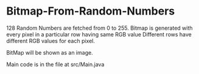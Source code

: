 # Bitmap-From-Random-Numbers

128 Random Numbers are fetched from 0 to 255.
Bitmap is generated with every pixel in a particular row having same RGB value
Different rows have different RGB values for each pixel.

BitMap will be shown as an image.

Main code is in the file at src/Main.java
